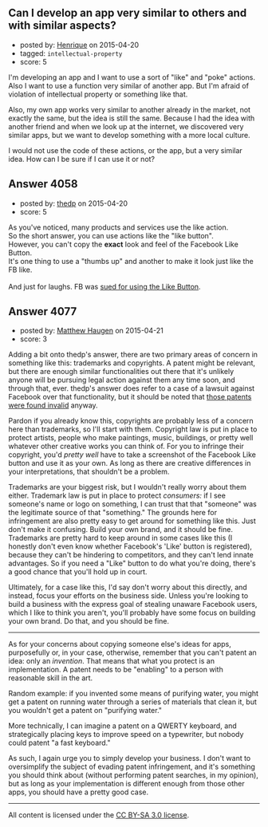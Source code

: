 ## Can I develop an app very similar to others and with similar aspects?

- posted by: [Henrique](https://stackexchange.com/users/6149319/henrique) on 2015-04-20
- tagged: `intellectual-property`
- score: 5

I'm developing an app and I want to use a sort of "like" and "poke" actions. Also I want to use a function very similar of another app. But I'm afraid of violation of intellectual property or something like that.

Also, my own app works very similar to another already in the market, not exactly the same, but the idea is still the same. Because I had the idea with another friend and when we look up at the internet, we discovered very similar apps, but we want to develop something with a more local culture.

I would not use the code of these actions, or the app, but a very similar idea.
How can I be sure if I can use it or not?


## Answer 4058

- posted by: [thedp](https://stackexchange.com/users/57959/thedp) on 2015-04-20
- score: 5

<p>As you've noticed, many products and services use the like action.<br/>
So the short answer, you can use actions like the "like button".<br/>
However, you can't copy the <strong>exact</strong> look and feel of the Facebook Like Button.<br/>
It's one thing to use a "thumbs up" and another to make it look just like the FB like.<br/><br/>
And just for laughs. FB was <a href="http://www.telegraph.co.uk/technology/facebook/9862887/Facebook-sued-over-Like-button-patent.html">sued for using the Like Button</a>.</p>



## Answer 4077

- posted by: [Matthew Haugen](https://stackexchange.com/users/1325646/matthew-haugen) on 2015-04-21
- score: 3

Adding a bit onto thedp's answer, there are two primary areas of concern in something like this: trademarks and copyrights. A patent might be relevant, but there are enough similar functionalities out there that it's unlikely anyone will be pursuing legal action against them any time soon, and through that, ever. thedp's answer does refer to a case of a lawsuit against Facebook over that functionality, but it should be noted that [those patents were found invalid](http://www.law360.com/articles/566270) anyway.

Pardon if you already know this, copyrights are probably less of a concern here than trademarks, so I'll start with them. Copyright law is put in place to protect artists, people who make paintings, music, buildings, or pretty well whatever other creative works you can think of. For you to infringe their copyright, you'd *pretty well* have to take a screenshot of the Facebook Like button and use it as your own. As long as there are creative differences in your interpretations, that shouldn't be a problem.

Trademarks are your biggest risk, but I wouldn't really worry about them either. Trademark law is put in place to protect *consumers:* if I see someone's name or logo on something, I can trust that that "someone" was the legitimate source of that "something." The grounds here for infringement are also pretty easy to get around for something like this. Just don't make it confusing. Build your own brand, and it should be fine. Trademarks are pretty hard to keep around in some cases like this (I honestly don't even know whether Facebook's 'Like' button is registered), because they can't be hindering to competitors, and they can't lend innate advantages. So if you need a "Like" button to do what you're doing, there's a good chance that you'll hold up in court.

Ultimately, for a case like this, I'd say don't worry about this directly, and instead, focus your efforts on the business side. Unless you're looking to build a business with the express goal of stealing unaware Facebook users, which I like to think you aren't, you'll probably have some focus on building your own brand. Do that, and you should be fine.

<hr />

As for your concerns about copying someone else's ideas for apps, purposefully or, in your case, otherwise, remember that you can't patent an idea: only an *invention*. That means that what you protect is an implementation. A patent needs to be "enabling" to a person with reasonable skill in the art.

Random example: if you invented some means of purifying water, you might get a patent on running water through a series of materials that clean it, but you wouldn't get a patent on "purifying water."

More technically, I can imagine a patent on a QWERTY keyboard, and strategically placing keys to improve speed on a typewriter, but nobody could patent "a fast keyboard."

As such, I again urge you to simply develop your business. I don't want to oversimplify the subject of evading patent infringement, and it's something you should think about (without performing patent searches, in my opinion), but as long as your implementation is different enough from those other apps, you should have a pretty good case.




---

All content is licensed under the [CC BY-SA 3.0 license](https://creativecommons.org/licenses/by-sa/3.0/).
